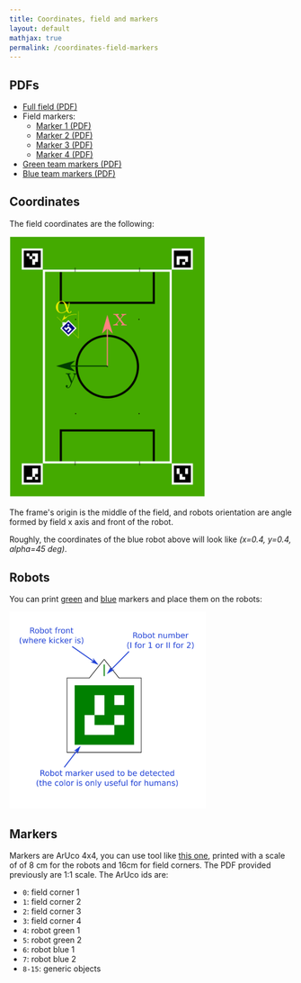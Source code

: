 ```yaml
---
title: Coordinates, field and markers
layout: default
mathjax: true
permalink: /coordinates-field-markers
---
```


## PDFs

* [Full field (PDF)](https://raw.githubusercontent.com/robot-soccer-kit/robot-soccer-kit/master/docs/field.pdf)
* Field markers:
    * [Marker 1 (PDF)](https://raw.githubusercontent.com/robot-soccer-kit/robot-soccer-kit/master/docs/field-marker-1.pdf)
    * [Marker 2 (PDF)](https://raw.githubusercontent.com/robot-soccer-kit/robot-soccer-kit/master/docs/field-marker-2.pdf)
    * [Marker 3 (PDF)](https://raw.githubusercontent.com/robot-soccer-kit/robot-soccer-kit/master/docs/field-marker-3.pdf)
    * [Marker 4 (PDF)](https://raw.githubusercontent.com/robot-soccer-kit/robot-soccer-kit/master/docs/field-marker-4.pdf)
* [Green team markers (PDF)](https://raw.githubusercontent.com/robot-soccer-kit/robot-soccer-kit/master/docs/green-markers.pdf)
* [Blue team markers (PDF)](https://raw.githubusercontent.com/robot-soccer-kit/robot-soccer-kit/master/docs/blue-markers.pdf)

## Coordinates

The field coordinates are the following:

<div class="text-center">
    <img width="350" src="/assets/imgs/field-frame.svg" />
</div>

The frame's origin is the middle of the field, and robots orientation are angle formed by
field x axis and front of the robot.

Roughly, the coordinates of the blue robot above will look like *(x=0.4, y=0.4, alpha=45 deg)*.

## Robots

You can print [green](https://raw.githubusercontent.com/robot-soccer-kit/robot-soccer-kit/master/docs/green-markers.pdf) and [blue](https://raw.githubusercontent.com/robot-soccer-kit/robot-soccer-kit/master/docs/blue-markers.pdf) markers and
place them on the robots:

<div class="text-center">
    <img width="350" class="responsive" src="/assets/imgs/robot-markers-explain.svg" />
</div>

## Markers

Markers are ArUco 4x4, you can use tool like [this one](https://chev.me/arucogen/), printed with a scale
of of 8 cm for the robots and 16cm for field corners. The PDF provided previously are 1:1 scale. The ArUco ids are:

* `0`: field corner 1
* `1`: field corner 2
* `2`: field corner 3
* `3`: field corner 4
* `4`: robot green 1
* `5`: robot green 2
* `6`: robot blue 1
* `7`: robot blue 2
* `8-15`: generic objects
